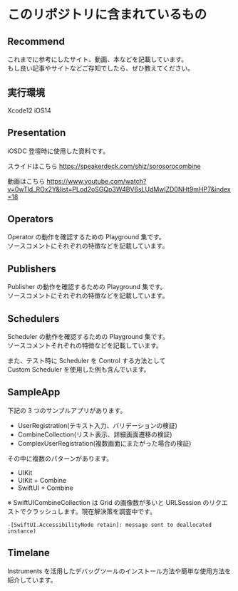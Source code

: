 # このリポジトリに含まれているもの

## Recommend

これまでに参考にしたサイト、動画、本などを記載しています。  
もし良い記事やサイトなどご存知でしたら、ぜひ教えてください。

## 実行環境

Xcode12
iOS14

## Presentation

iOSDC 登壇時に使用した資料です。

スライドはこちら
https://speakerdeck.com/shiz/sorosorocombine

動画はこちら
https://www.youtube.com/watch?v=0wTld_ROx2Y&list=PLod2oSGQp3W4BV6sLUdMwlZD0NHt9mHP7&index=18

## Operators

Operator の動作を確認するための Playground 集です。  
ソースコメントにそれぞれの特徴などを記載しています。

## Publishers

Publisher の動作を確認するための Playground 集です。  
ソースコメントにそれぞれの特徴などを記載しています。

## Schedulers

Scheduler の動作を確認するための Playground 集です。  
ソースコメントそれぞれの特徴などを記載しています。

また、テスト時に Scheduler を Control する方法として  
Custom Scheduler を使用した例も含んでいます。

## SampleApp

下記の 3 つのサンプルアプリがあります。

- UserRegistration(テキスト入力、バリデーションの検証)
- CombineCollection(リスト表示、詳細画面遷移の検証)
- ComplexUserRegistration(複数画面にまたがった場合の検証)

その中に複数のパターンがあります。

- UIKit
- UIKit + Combine
- SwiftUI + Combine

※ SwiftUICombineCollection は Grid の画像数が多いと URLSession のリクエストでクラッシュします。現在解決策を調査中です。

```
-[SwiftUI.AccessibilityNode retain]: message sent to deallocated instance)
```

## Timelane

Instruments を活用したデバッグツールのインストール方法や簡単な使用方法を紹介しています。

